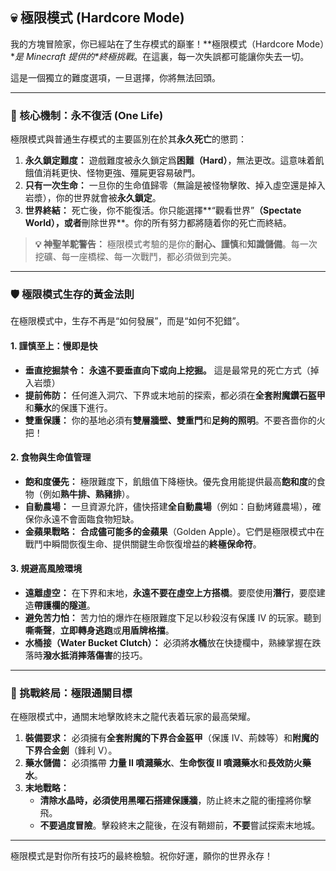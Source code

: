 ## 💀 極限模式 (Hardcore Mode)



我的方塊冒險家，你已經站在了生存模式的巔峯！**極限模式（Hardcore Mode）\**是 Minecraft 提供的\**終極挑戰**。在這裏，每一次失誤都可能讓你失去一切。

這是一個獨立的難度選項，一旦選擇，你將無法回頭。

------



### 🚨 核心機制：永不復活 (One Life)



極限模式與普通生存模式的主要區別在於其**永久死亡**的懲罰：

1. **永久鎖定難度：** 遊戲難度被永久鎖定爲**困難（Hard）**，無法更改。這意味着飢餓值消耗更快、怪物更強、殭屍更容易破門。
2. **只有一次生命：** 一旦你的生命值歸零（無論是被怪物擊敗、掉入虛空還是掉入岩漿），你的世界就會被**永久鎖定**。
3. **世界終結：** 死亡後，你不能復活。你只能選擇**“觀看世界”**（Spectate World），或者**刪除世界**。你的所有努力都將隨着你的死亡而終結。

> **💡 神聖羊駝警告：** 極限模式考驗的是你的**耐心、謹慎**和**知識儲備**。每一次挖礦、每一座橋樑、每一次戰鬥，都必須做到完美。

------



### 🛡️ 極限模式生存的黃金法則



在極限模式中，生存不再是“如何發展”，而是“如何不犯錯”。



#### 1. 謹慎至上：慢即是快



- **垂直挖掘禁令：** **永遠不要垂直向下或向上挖掘。** 這是最常見的死亡方式（掉入岩漿）
- **提前佈防：** 任何進入洞穴、下界或末地前的探索，都必須在**全套附魔鑽石盔甲**和**藥水**的保護下進行。
- **雙重保護：** 你的基地必須有**雙層牆壁、雙重門**和**足夠的照明**。不要吝嗇你的火把！



#### 2. 食物與生命值管理



- **飽和度優先：** 極限難度下，飢餓值下降極快。優先食用能提供最高**飽和度**的食物（例如**熟牛排、熟豬排**）。
- **自動農場：** 一旦資源允許，儘快搭建**全自動農場**（例如：自動烤雞農場），確保你永遠不會面臨食物短缺。
- **金蘋果戰略：** **合成儘可能多的金蘋果**（Golden Apple）。它們是極限模式中在戰鬥中瞬間恢復生命、提供關鍵生命恢復增益的**終極保命符**。



#### 3. 規避高風險環境



- **遠離虛空：** 在下界和末地，**永遠不要在虛空上方搭橋**。要麼使用**潛行**，要麼建造**帶護欄的隧道**。
- **避免苦力怕：** 苦力怕的爆炸在極限難度下足以秒殺沒有保護 IV 的玩家。聽到**嘶嘶聲**，**立即轉身逃跑**或**用盾牌格擋**。
- **水桶接（Water Bucket Clutch）：** 必須將**水桶**放在快捷欄中，熟練掌握在跌落時**潑水抵消摔落傷害**的技巧。

------



### 🚀 挑戰終局：極限通關目標



在極限模式中，通關末地擊敗終末之龍代表着玩家的最高榮耀。

1. **裝備要求：** 必須擁有**全套附魔的下界合金盔甲**（保護 IV、荊棘等）和**附魔的下界合金劍**（鋒利 V）。
2. **藥水儲備：** 必須攜帶 **力量 II 噴濺藥水**、**生命恢復 II 噴濺藥水**和**長效防火藥水**。
3. **末地戰略：**
   - **清除水晶時，必須使用黑曜石搭建保護牆**，防止終末之龍的衝撞將你擊飛。
   - **不要過度冒險**。擊殺終末之龍後，在沒有鞘翅前，**不要**嘗試探索末地城。

------

極限模式是對你所有技巧的最終檢驗。祝你好運，願你的世界永存！